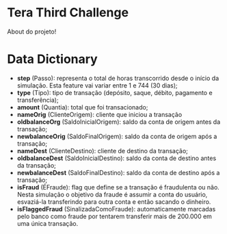 # Tera Third Challenge

About do projeto!


# Data Dictionary

- **step** (Passo): representa o total de horas transcorrido desde o início da simulação. Esta feature vai variar entre 1 e 744 (30 dias);
- **type** (Tipo): tipo de transação (depósito, saque, débito, pagamento e transferência);
- **amount** (Quantia): total que foi transacionado;
- **nameOrig** (ClienteOrigem): cliente que iniciou a transação
- **oldbalanceOrg** (SaldoInicialOrigem): saldo da conta de origem antes da transação;
- **newbalanceOrig** (SaldoFinalOrigem): saldo da conta de origem após a transação;
- **nameDest** (ClienteDestino): cliente de destino da transação;
- **oldbalanceDest** (SaldoInicialDestino): saldo da conta de destino antes da transação;
- **newbalanceDest** (SaldoFinalDestino): saldo da conta de destino após a transação;
- **isFraud** (ÉFraude): flag que define se a transação é fraudulenta ou não. Nesta simulação o objetivo da fraude é assumir a conta do usuário, esvaziá-la transferindo para outra conta e então sacando o dinheiro.
- **isFlaggedFraud** (SinalizadaComoFraude): automaticamente marcadas pelo banco como fraude por tentarem transferir mais de 200.000 em uma única transação.
